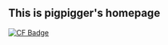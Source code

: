 ## This is pigpigger's homepage
[![CF Badge](https://cf-rating-badge.vercel.app/api?handle=Elegia)](https://codeforces.com/profile/Elegia)


<!--
**pigpigger/pigpigger** is a ✨ _special_ ✨ repository because its `README.md` (this file) appears on your GitHub profile.

Here are some ideas to get you started:

- 🔭 I’m currently working on ...
- 🌱 I’m currently learning ...
- 👯 I’m looking to collaborate on ...
- 🤔 I’m looking for help with ...
- 💬 Ask me about ...
- 📫 How to reach me: ...
- 😄 Pronouns: ...
- ⚡ Fun fact: ...
-->
